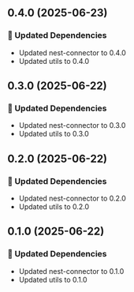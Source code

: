 ## 0.4.0 (2025-06-23)

### 🧱 Updated Dependencies

- Updated nest-connector to 0.4.0
- Updated utils to 0.4.0

## 0.3.0 (2025-06-22)

### 🧱 Updated Dependencies

- Updated nest-connector to 0.3.0
- Updated utils to 0.3.0

## 0.2.0 (2025-06-22)

### 🧱 Updated Dependencies

- Updated nest-connector to 0.2.0
- Updated utils to 0.2.0

## 0.1.0 (2025-06-22)

### 🧱 Updated Dependencies

- Updated nest-connector to 0.1.0
- Updated utils to 0.1.0